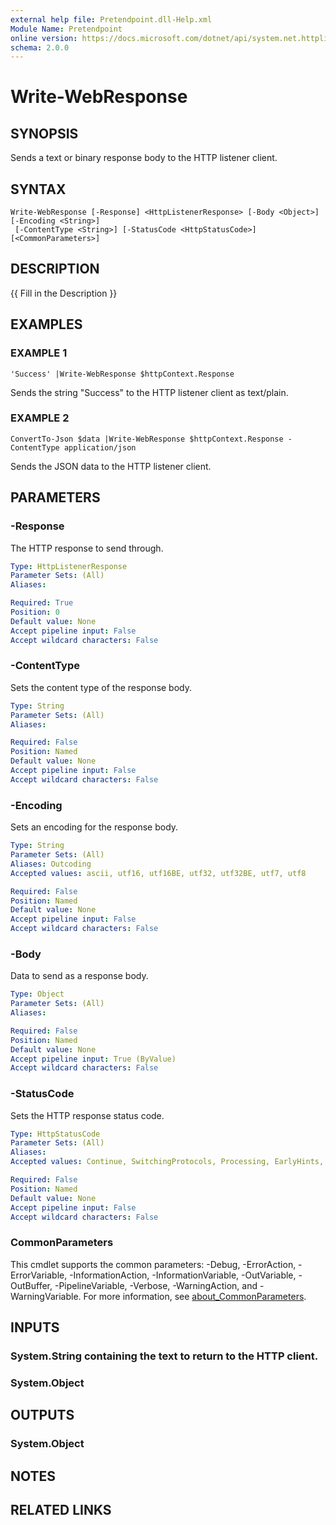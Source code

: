 ```yaml
---
external help file: Pretendpoint.dll-Help.xml
Module Name: Pretendpoint
online version: https://docs.microsoft.com/dotnet/api/system.net.httplistener
schema: 2.0.0
---
```


# Write-WebResponse

## SYNOPSIS
Sends a text or binary response body to the HTTP listener client.

## SYNTAX

```
Write-WebResponse [-Response] <HttpListenerResponse> [-Body <Object>] [-Encoding <String>]
 [-ContentType <String>] [-StatusCode <HttpStatusCode>] [<CommonParameters>]
```

## DESCRIPTION
{{ Fill in the Description }}

## EXAMPLES

### EXAMPLE 1
```
'Success' |Write-WebResponse $httpContext.Response
```

Sends the string "Success" to the HTTP listener client as text/plain.

### EXAMPLE 2
```
ConvertTo-Json $data |Write-WebResponse $httpContext.Response -ContentType application/json
```

Sends the JSON data to the HTTP listener client.

## PARAMETERS

### -Response
The HTTP response to send through.

```yaml
Type: HttpListenerResponse
Parameter Sets: (All)
Aliases:

Required: True
Position: 0
Default value: None
Accept pipeline input: False
Accept wildcard characters: False
```

### -ContentType
Sets the content type of the response body.

```yaml
Type: String
Parameter Sets: (All)
Aliases:

Required: False
Position: Named
Default value: None
Accept pipeline input: False
Accept wildcard characters: False
```

### -Encoding
Sets an encoding for the response body.

```yaml
Type: String
Parameter Sets: (All)
Aliases: Outcoding
Accepted values: ascii, utf16, utf16BE, utf32, utf32BE, utf7, utf8

Required: False
Position: Named
Default value: None
Accept pipeline input: False
Accept wildcard characters: False
```

### -Body
Data to send as a response body.

```yaml
Type: Object
Parameter Sets: (All)
Aliases:

Required: False
Position: Named
Default value: None
Accept pipeline input: True (ByValue)
Accept wildcard characters: False
```

### -StatusCode
Sets the HTTP response status code.

```yaml
Type: HttpStatusCode
Parameter Sets: (All)
Aliases:
Accepted values: Continue, SwitchingProtocols, Processing, EarlyHints, OK, Created, Accepted, NonAuthoritativeInformation, NoContent, ResetContent, PartialContent, MultiStatus, AlreadyReported, IMUsed, MultipleChoices, Ambiguous, MovedPermanently, Moved, Found, Redirect, SeeOther, RedirectMethod, NotModified, UseProxy, Unused, TemporaryRedirect, RedirectKeepVerb, PermanentRedirect, BadRequest, Unauthorized, PaymentRequired, Forbidden, NotFound, MethodNotAllowed, NotAcceptable, ProxyAuthenticationRequired, RequestTimeout, Conflict, Gone, LengthRequired, PreconditionFailed, RequestEntityTooLarge, RequestUriTooLong, UnsupportedMediaType, RequestedRangeNotSatisfiable, ExpectationFailed, MisdirectedRequest, UnprocessableEntity, Locked, FailedDependency, UpgradeRequired, PreconditionRequired, TooManyRequests, RequestHeaderFieldsTooLarge, UnavailableForLegalReasons, InternalServerError, NotImplemented, BadGateway, ServiceUnavailable, GatewayTimeout, HttpVersionNotSupported, VariantAlsoNegotiates, InsufficientStorage, LoopDetected, NotExtended, NetworkAuthenticationRequired

Required: False
Position: Named
Default value: None
Accept pipeline input: False
Accept wildcard characters: False
```

### CommonParameters
This cmdlet supports the common parameters: -Debug, -ErrorAction, -ErrorVariable, -InformationAction, -InformationVariable, -OutVariable, -OutBuffer, -PipelineVariable, -Verbose, -WarningAction, and -WarningVariable. For more information, see [about_CommonParameters](http://go.microsoft.com/fwlink/?LinkID=113216).

## INPUTS

### System.String containing the text to return to the HTTP client.
### System.Object
## OUTPUTS

### System.Object
## NOTES

## RELATED LINKS
